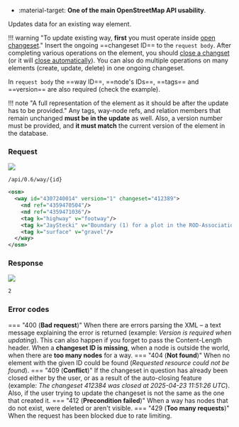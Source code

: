 <div class="grid cards" markdown>

- :material-target: **One of the main OpenStreetMap API usability**.

</div>

Updates data for an existing way element.

!!! warning "To update existing way, **first** you must operate inside [open changeset](open_changeset.md)."
    Insert the ongoing ==changeset ID== to the `request body`. After completing various operations on the element, you should [close a changset](close_changeset.md) (or it will [close automatically](../general_informations/changesets.md#changesets-attributes)). You can also do multiple operations on many elements (create, update, delete) in one ongoing changeset.

In `request body` the ==way ID==, ==node's IDs==, ==tags== and ==version== are also required (check the example).<!--niespójne oznaczanie atrybutów – włączasz "way" do "ID", poza tym nie widzę atrybutu 'id' dotyczącego 'node' w przykładzie – czy to 'nd'? Jeśli tak, doprecyzuj. Może dla uzytkownika, który się zna, jest to jasne, nie wiem.-->

!!! note "A full representation of the element as it should be after the update has to be provided."
    Any tags, way-node refs, and relation members that remain unchanged **must be in the update** as well. Also, a version number must be provided, and **it must match** the current version of the element in the database.<!--niepotrzebne pogrubienia-->

### Request

![](https://img.shields.io/badge/PUT-lightblue)

```
/api/0.6/way/{id}
```

``` xml linenums="1" hl_lines="3-8" title="updateWayBody_example.xml" hl_lines="2-5"
<osm>
  <way id="4307240014" version="1" changeset="412389">
    <nd ref="4359470504"/>
    <nd ref="4359471036"/>
    <tag k="highway" v="footway"/>
    <tag k="JayStecki" v="Boundary (1) for a plot in the ROD-Association garden"/>
    <tag k="surface" v="gravel"/>
  </way>
</osm>
```

### Response

![](https://img.shields.io/badge/Response-200%20OK-brightgreen)

``` xml title="succesUpdateWay_example.xml" linenums="1"
2
```

### Error codes

=== "400 (**Bad request**)"
    When there are errors parsing the XML – a text message explaining the error is returned (example: *Version is required when updating*). This can also happen if you forget to pass the Content-Length header. When a **changeset ID is missing**, when a node is outside the world, when there are **too many nodes** for a way.<!--niepotrzebne pogrubienie-->
=== "404 (**Not found**)"
    When no element with the given ID could be found (*Requested resource could not be found*).
=== "409 (**Conflict**)"
    If the changeset in question has already been closed either by the user, or as a result of the auto-closing feature (example: *The changeset 412384 was closed at 2025-04-23 11:51:26 UTC*). Also, if the user trying to update the changeset is not the same as the one that created it.
=== "412 (**Precondition failed**)"
    When a way has nodes that do not exist, were deleted or aren't visible.
=== "429 (**Too many requests**)"
    When the request has been blocked due to rate limiting.